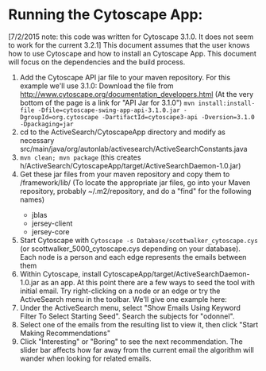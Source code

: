 # Running the Cytoscape App:
[7/2/2015 note: this code was written for Cytoscape 3.1.0. It does not seem to work for the current 3.2.1]
This document assumes that the user knows how to use Cytoscape and how to install an Cytoscape App. This document will focus on the dependencies and the build process.

 1. Add the Cytoscape API jar file to your maven repository. For this example we'll use 3.1.0:
     Download the file from http://www.cytoscape.org/documentation_developers.html
        (At the very bottom of the page is a link for "API Jar for 3.1.0")
     `mvn install:install-file -Dfile=cytoscape-swing-app-api-3.1.0.jar -DgroupId=org.cytoscape -DartifactId=cytoscape3-api -Dversion=3.1.0 -Dpackaging=jar`
 2. cd to the ActiveSearch/CytoscapeApp directory and modify as necessary src/main/java/org/autonlab/activesearch/ActiveSearchConstants.java 
 4. `mvn clean; mvn package` (this creates h/ActiveSearch/CytoscapeApp/target/ActiveSearchDaemon-1.0.jar)
 5. Get these jar files from your maven repository and copy them to <Cytoscape install dir>/framework/lib/ (To locate the appropriate jar files, go into your Maven repository, probably ~/.m2/repository, and do a "find" for the following names)
     * jblas
     * jersey-client
     * jersey-core
 6. Start Cytoscape with `Cytoscape -s Database/scottwalker_cytoscape.cys` (or scottwalker_5000_cytoscape.cys depending on your database). Each node is a person and each edge represents the emails between them
 7. Within Cytoscape, install CytoscapeApp/target/ActiveSearchDaemon-1.0.jar as an app.
At this point there are a few ways to seed the tool with initial email. Try right-clicking on a node or an edge or try the ActiveSearch menu in the toolbar. We'll give one example here:
 8. Under the ActiveSearch menu, select "Show Emails Using Keyword Filter To Select Starting Seed". Search the subjects for "odonnel". 
 9. Select one of the emails from the resulting list to view it, then click "Start Making Recommendations"
 10. Click "Interesting" or "Boring" to see the next recommendation. The slider bar affects how far away from the current email the algorithm will wander when looking for related emails. 
